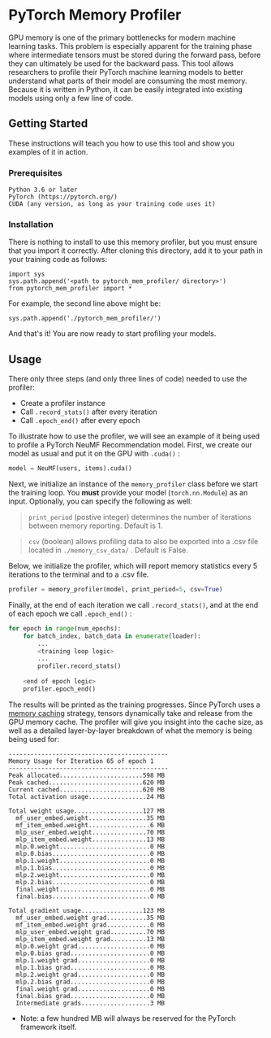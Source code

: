 # PyTorch Memory Profiler

GPU memory is one of the primary bottlenecks for modern machine learning tasks. This problem is especially apparent for the training phase where intermediate tensors must be stored during the forward pass, before they can ultimately be used for the backward pass. This tool allows researchers to profile their PyTorch machine learning models to better understand what parts of their model are consuming the most memory. Because it is written in Python, it can be easily integrated into existing models using only a few line of code.

## Getting Started

These instructions will teach you how to use this tool and show you examples of it in action.

### Prerequisites

```
Python 3.6 or later
PyTorch (https://pytorch.org/)
CUDA (any version, as long as your training code uses it)
```

### Installation
There is nothing to install to use this memory profiler, but you must ensure that you import it correctly. After cloning this directory, add it to your path in your training code as follows:
```
import sys
sys.path.append('<path to pytorch_mem_profiler/ directory>')
from pytorch_mem_profiler import *
```

For example, the second line above might be:
```
sys.path.append('./pytorch_mem_profiler/')
```

And that's it! You are now ready to start profiling your models.

## Usage

There only three steps (and only three lines of code) needed to use the profiler:

* Create a profiler instance
* Call ```.record_stats()``` after every iteration
* Call ```.epoch_end()``` after every epoch

To illustrate how to use the profiler, we will see an example of it being used to profile a PyTorch NeuMF Recommendation model. First, we create our model as usual and put it on the GPU with ```.cuda()``` :
```Python
model = NeuMF(users, items).cuda()
```

Next, we initialize an instance of the ```memory_profiler``` class before we start the training loop. You **must** provide your model (```torch.nn.Module```) as an input. Optionally, you can specify the following as well:

>```print_period``` (postive integer) determines the number of iterations between memory reporting. Default is 1.

>```csv``` (boolean) allows profiling data to also be exported into a .csv file located in ```./memory_csv_data/``` . Default is False.

Below, we initialize the profiler, which will report memory statistics every 5 iterations to the terminal and to a .csv file.

```Python
profiler = memory_profiler(model, print_period=5, csv=True)
```

Finally, at the end of each iteration we call ```.record_stats()```, and at the end of each epoch we call ```.epoch_end()``` :

```Python
for epoch in range(num_epochs):
    for batch_index, batch_data in enumerate(loader):
        ...
        <training loop logic>
        ...
        profiler.record_stats()
    
    <end of epoch logic>
    profiler.epoch_end()
```

The results will be printed as the training progresses. Since PyTorch uses a [memory caching](https://pytorch.org/docs/stable/notes/cuda.html#memory-management) strategy, tensors dynamically take and release from the GPU memory cache. The profiler will give you insight into the cache size, as well as a detailed layer-by-layer breakdown of what the memory is being being used for:

```
--------------------------------------------
Memory Usage for Iteration 65 of epoch 1
--------------------------------------------
Peak allocated.......................598 MB
Peak cached..........................620 MB
Current cached.......................620 MB
Total activation usage................24 MB

Total weight usage...................127 MB
  mf_user_embed.weight................35 MB
  mf_item_embed.weight.................6 MB
  mlp_user_embed.weight...............70 MB
  mlp_item_embed.weight...............13 MB
  mlp.0.weight.........................0 MB
  mlp.0.bias...........................0 MB
  mlp.1.weight.........................0 MB
  mlp.1.bias...........................0 MB
  mlp.2.weight.........................0 MB
  mlp.2.bias...........................0 MB
  final.weight.........................0 MB
  final.bias...........................0 MB

Total gradient usage.................123 MB
  mf_user_embed.weight grad...........35 MB
  mf_item_embed.weight grad............0 MB
  mlp_user_embed.weight grad..........70 MB
  mlp_item_embed.weight grad..........13 MB
  mlp.0.weight grad....................0 MB
  mlp.0.bias grad......................0 MB
  mlp.1.weight grad....................0 MB
  mlp.1.bias grad......................0 MB
  mlp.2.weight grad....................0 MB
  mlp.2.bias grad......................0 MB
  final.weight grad....................0 MB
  final.bias grad......................0 MB
  Intermediate grads...................3 MB
```

* Note: a few hundred MB will always be reserved for the PyTorch framework itself.
